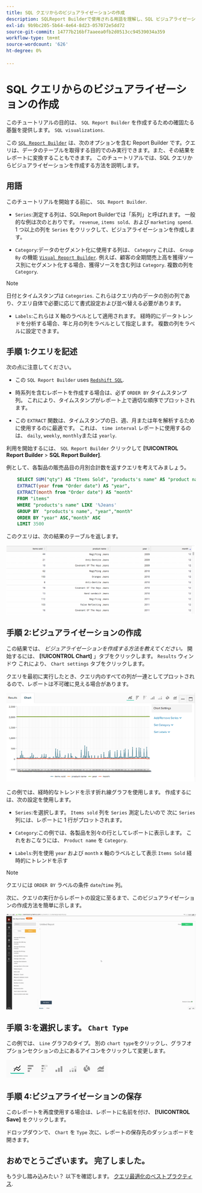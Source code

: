 ```yaml
---
title: SQL クエリからのビジュアライゼーションの作成
description: SQLReport Builderで使用される用語を理解し、SQL ビジュアライゼーションを作成するための基盤を確立する方法を説明します。
exl-id: 9b9bc205-5b64-4e64-8d23-057072e5dd72
source-git-commit: 14777b216bf7aaeea0fb2d0513cc94539034a359
workflow-type: tm+mt
source-wordcount: '626'
ht-degree: 0%

---
```


# SQL クエリからのビジュアライゼーションの作成

このチュートリアルの目的は、 `SQL Report Builder` を作成するための確固たる基盤を提供します。 `SQL visualizations`.

この [`SQL Report Builder`](../data-analyst/dev-reports/sql-rpt-bldr.md) は、次のオプションを含む Report Builder です。クエリは、データのテーブルを取得する目的でのみ実行できます。また、その結果をレポートに変換することもできます。 このチュートリアルでは、SQL クエリからビジュアライゼーションを作成する方法を説明します。

## 用語

このチュートリアルを開始する前に、 `SQL Report Builder`.

- `Series`:測定する列は、SQLReport Builderでは「系列」と呼ばれます。 一般的な例は次のとおりです。 `revenue`, `items sold`、および `marketing spend`. 1 つ以上の列を `Series` をクリックして、ビジュアライゼーションを作成します。

- `Category`:データのセグメント化に使用する列は、 `Category` これは、 `Group By` の機能 [`Visual Report Builder`](../data-user/reports/ess-rpt-build-visual.md). 例えば、顧客の全期間売上高を獲得ソース別にセグメント化する場合、獲得ソースを含む列は `Category`. 複数の列を `Category`.

>[!NOTE]
>
>日付とタイムスタンプは `Categories`. これらはクエリ内のデータの別の列であり、クエリ自体で必要に応じて書式設定および並べ替える必要があります。

- `Labels`:これらは X 軸のラベルとして適用されます。 経時的にデータトレンドを分析する場合、年と月の列をラベルとして指定します。 複数の列をラベルに設定できます。

## 手順 1:クエリを記述

次の点に注意してください。

- この `SQL Report Builder` uses [`Redshift SQL`](https://docs.aws.amazon.com/redshift/latest/dg/c_redshift-and-postgres-sql.html).

- 時系列を含むレポートを作成する場合は、必ず `ORDER BY` タイムスタンプ列。 これにより、タイムスタンプがレポート上で適切な順序でプロットされます。

- この `EXTRACT` 関数は、タイムスタンプの日、週、月または年を解析するために使用するのに最適です。 これは、 `time interval` レポートに使用するのは、 `daily`, `weekly`, `monthly`または `yearly`.

利用を開始するには、 `SQL Report Builder` クリックして **[!UICONTROL Report Builder** > **SQL Report Builder]**.

例として、各製品の販売品目の月別合計数を返すクエリを考えてみましょう。

```sql
    SELECT SUM("qty") AS "Items Sold", "products's name" AS "product name",
    EXTRACT(year from "Order date") AS "year",
    EXTRACT(month from "Order date") AS "month"
    FROM "items"
    WHERE "products's name" LIKE '%Jeans'
    GROUP BY  "products's name", "year","month"
    ORDER BY "year" ASC,"month" ASC
    LIMIT 3500
```

このクエリは、次の結果のテーブルを返します。

![](../assets/SQL_results_table.png)

## 手順 2:ビジュアライゼーションの作成

この結果では、 *ビジュアライゼーションを作成する方法を教えてください。* 開始するには、 **[!UICONTROL Chart]** 」タブをクリックします。 `Results` ウィンドウ これにより、 `Chart settings` タブをクリックします。

クエリを最初に実行したとき、クエリ内のすべての列が一連としてプロットされるので、レポートは不可確に見える場合があります。

![](../assets/SQL_initial_report_results.png)

この例では、経時的なトレンドを示す折れ線グラフを使用します。 作成するには、次の設定を使用します。

- `Series`:を選択します。 `Items sold` 列を `Series` 測定したいので 次に `Series` 列には、レポートに 1 行がプロットされます。

- `Category`:この例では、各製品を別々の行としてレポートに表示します。 これをおこなうには、 `Product name` を `Category`.

- `Labels`:列を使用 `year` および `month` x 軸のラベルとして表示 `Items Sold` 経時的にトレンドを示す

>[!NOTE]
>
>クエリには `ORDER BY` ラベルの条件 `date`/`time` 列。

次に、クエリの実行からレポートの設定に至るまで、このビジュアライゼーションの作成方法を簡単に示します。

![](../assets/SQL_report_settings.gif)

## 手順 3:を選択します。 `Chart Type`

この例では、 `Line` グラフのタイプ。 別の `chart type`をクリックし、グラフオプションセクションの上にあるアイコンをクリックして変更します。

![](../assets/Chart_types.png)

## 手順 4:ビジュアライゼーションの保存

このレポートを再度使用する場合は、レポートに名前を付け、 **[!UICONTROL Save]** をクリックします。

ドロップダウンで、 `Chart` を `Type` 次に、レポートの保存先のダッシュボードを開きます。

## おめでとうございます。 完了しました。

もう少し踏み込みたい？ 以下を確認します。 [クエリ最適化のベストプラクティス](../best-practices/optimizing-your-sql-queries.md).
